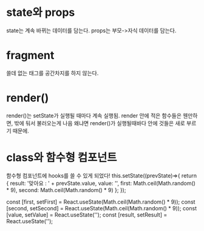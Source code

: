 
# state와 props
state는 계속 바뀌는 데이터를 담는다.
props는 부모->자식 데이터를 담는다.

# fragment
쓸데 없는 태그를 공간차지를 하지 않는다.

# render()
render()는 setState가 실행될 때마다 계속 실행됨.
render 안에 적은 함수들은 웬만하면, 밖에 둬서 불러오는게 나음 왜냐면 render()가 실행될때바다 안에 것들은 새로 부르기 때문에. 

# class와 함수형 컴포넌트 
함수형 컴포넌트에 hooks를 쓸 수 있게 되었다!
<javascript>
        this.setState((prevState)=>{
              return {
                  result: '맞아요 : ' + prevState.value,
                  value: '',
                  first: Math.ceil(Math.random() * 9),
                  second: Math.ceil(Math.random() * 9)
              };
        });
  </javascript>
  
  <javascript>
        const [first, setFirst] = React.useState(Math.ceil(Math.random() * 9));
        const [second, setSecond] = React.useState(Math.ceil(Math.random() * 9));
        const [value, setValue] = React.useState('');
        const [result, setResult] = React.useState('');
  </javascript>
